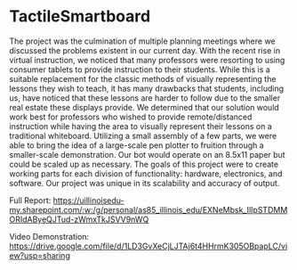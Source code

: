 # TactileSmartboard
The project was the culmination of multiple planning meetings where we discussed the problems existent in our current day. With the recent rise in virtual instruction, we noticed that many professors were resorting to using consumer tablets to provide instruction to their students. While this is a suitable replacement for the classic methods of visually representing the lessons they wish to teach, it has many drawbacks that students, including us, have noticed that these lessons are harder to follow due to the smaller real estate these displays provide. We determined that our solution would work best for professors who wished to provide remote/distanced instruction while having the area to visually represent their lessons on a traditional whiteboard. Utilizing a small assembly of a few parts, we were able to bring the idea of a large-scale pen plotter to fruition through a smaller-scale demonstration. Our bot would operate on an 8.5x11 paper but could be scaled up as necessary. The goals of this project were to create working parts for each division of functionality: hardware, electronics, and software. Our project was unique in its scalability and accuracy of output.

Full Report: https://uillinoisedu-my.sharepoint.com/:w:/g/personal/as85_illinois_edu/EXNeMbsk_IlIpSTDMMORIdAByeQJTud-zWmxTkJSVV9nWQ

Video Demonstration: https://drive.google.com/file/d/1LD3GvXeCjLJTAj6t4HHrmK305OBpapLC/view?usp=sharing
